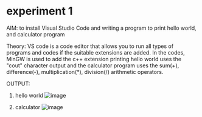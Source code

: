# experiment 1 
AIM: to install Visual Studio Code and writing a program to print hello world, and calculator program 

Theory: VS code is a code editor that allows you to run all types of programs and codes if the suitable extensions are added. In the codes, MinGW is used to add the c++ extension
printing hello world uses the "cout" character output and the calculator program uses the sum(+), difference(-), multiplication(*), division(/) arithmetic operators.

OUTPUT:
1. hello world
![image](https://github.com/user-attachments/assets/16211343-6fd9-4b35-988c-58b9a36cce17)

2. calculator
![image](https://github.com/user-attachments/assets/868e576e-ead6-4799-b318-75ab69c6864a)
